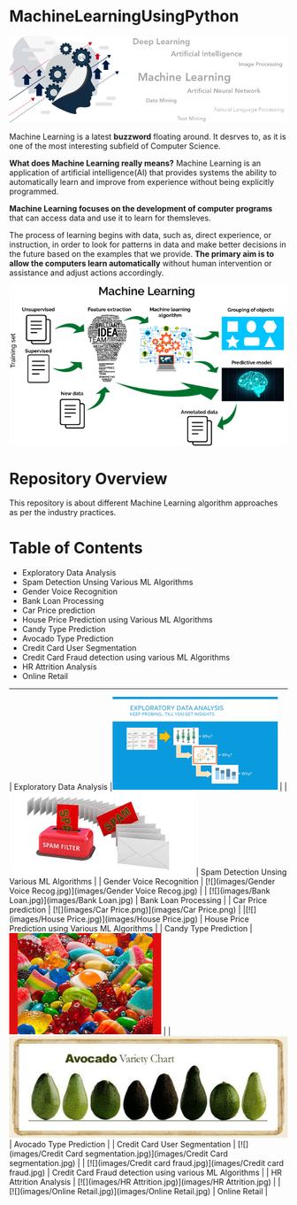 # MachineLearningUsingPython

[![](https://github.com/aniacharya/MachineLearning/blob/master/images/banner.png)](https://github.com/aniacharya/MachineLearning/blob/master/images/banner.png)

Machine Learning is a latest **buzzword** floating around. It desrves to, as it is one of the most interesting subfield of Computer Science.

**What does Machine Learning really means?**
Machine Learning is an application of artificial intelligence(AI) that provides systems the ability to automatically learn and improve from experience without being explicitly programmed.

**Machine Learning focuses on the development of computer programs** that can access data and use it to learn for themsleves.

The process of learning begins with data, such as, direct experience, or instruction, in order to look for patterns in data and make better decisions in the future based on the examples that we provide. **The primary aim is to allow the computers learn automatically** without human intervention or assistance and adjust actions accordingly. 

[![](https://github.com/aniacharya/MachineLearning/blob/master/images/mlflow.png)](https://github.com/aniacharya/MachineLearning/blob/master/images/mlflow.png)

# Repository Overview
This repository is about different Machine Learning algorithm approaches as per the industry practices.

# Table of Contents
- Exploratory Data Analysis
- Spam Detection Unsing Various ML Algorithms
- Gender Voice Recognition
- Bank Loan Processing
- Car Price prediction
- House Price Prediction using Various ML Algorithms
- Candy Type Prediction
- Avocado Type Prediction
- Credit Card User Segmentation
- Credit Card Fraud detection using various ML Algorithms
- HR Attrition Analysis
- Online Retail
------------
| Exploratory Data Analysis  |[![](images/EDA.png)](images/EDA.png)   |
| [![](images/Spam.jpg)](images/Spam.jpg)  | Spam Detection Unsing Various ML Algorithms  |
| Gender Voice Recognition  | [![](images/Gender Voice Recog.jpg)](images/Gender Voice Recog.jpg)  |
| [![](images/Bank Loan.jpg)](images/Bank Loan.jpg)  | Bank Loan Processing  |
| Car Price prediction   | [![](images/Car Price.png)](images/Car Price.png)  |
|[![](images/House Price.jpg)](images/House Price.jpg)   | House Price Prediction using Various ML Algorithms  |
| Candy Type Prediction  | [![](images/candy.jpg)](images/candy.jpg)  |
| [![](images/Avocado.jpg)](images/Avocado.jpg)  | Avocado Type Prediction  |
| Credit Card User Segmentation  | [![](images/Credit Card segmentation.jpg)](images/Credit Card segmentation.jpg)  |
| [![](images/Credit card fraud.jpg)](images/Credit card fraud.jpg)  | Credit Card Fraud detection using various ML Algorithms  |
| HR Attrition Analysis  | [![](images/HR Attrition.jpg)](images/HR Attrition.jpg)  |
| [![](images/Online Retail.jpg)](images/Online Retail.jpg)  | Online Retail |


